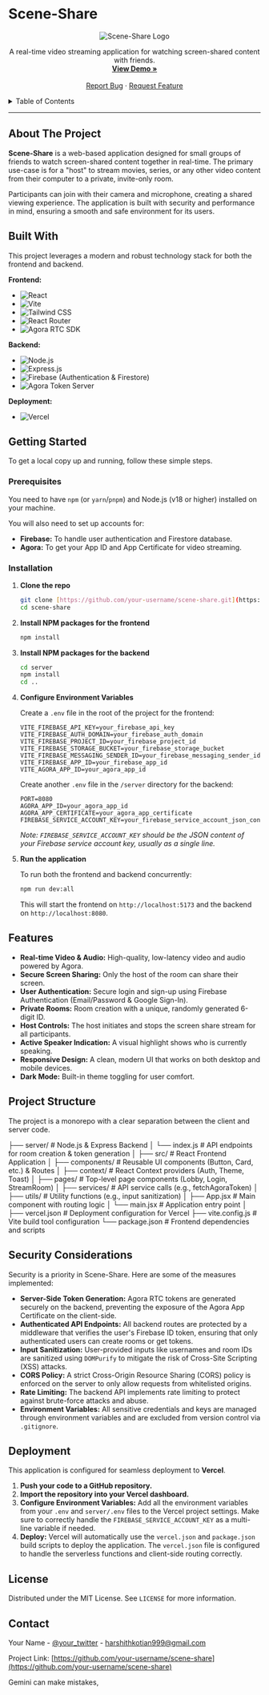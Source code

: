 # Scene-Share

<div align="center">
  <img src="https://placehold.co/150x150" alt="Scene-Share Logo">
  <p align="center">
    A real-time video streaming application for watching screen-shared content with friends.
    <br />
    <a href="https://scene-share.vercel.app/"><strong>View Demo »</strong></a>
    <br />
    <br />
    <a href="https://github.com/your-username/scene-share/issues">Report Bug</a>
    ·
    <a href="https://github.com/your-username/scene-share/issues">Request Feature</a>
  </p>
</div>

<details>
  <summary>Table of Contents</summary>
  <ol>
    <li><a href="#about-the-project">About The Project</a></li>
    <li><a href="#built-with">Built With</a></li>
    <li><a href="#getting-started">Getting Started</a>
      <ul>
        <li><a href="#prerequisites">Prerequisites</a></li>
        <li><a href="#installation">Installation</a></li>
      </ul>
    </li>
    <li><a href="#features">Features</a></li>
    <li><a href="#project-structure">Project Structure</a></li>
    <li><a href="#security-considerations">Security Considerations</a></li>
    <li><a href="#deployment">Deployment</a></li>
    <li><a href="#license">License</a></li>
    <li><a href="#contact">Contact</a></li>
  </ol>
</details>

---

## About The Project

**Scene-Share** is a web-based application designed for small groups of friends to watch screen-shared content together in real-time. The primary use-case is for a "host" to stream movies, series, or any other video content from their computer to a private, invite-only room.

Participants can join with their camera and microphone, creating a shared viewing experience. The application is built with security and performance in mind, ensuring a smooth and safe environment for its users.

## Built With

This project leverages a modern and robust technology stack for both the frontend and backend.

**Frontend:**
* ![React](https://img.shields.io/badge/React-19-blue?logo=react)
* ![Vite](https://img.shields.io/badge/Vite-black?logo=vite)
* ![Tailwind CSS](https://img.shields.io/badge/Tailwind_CSS-38B2AC?logo=tailwind-css)
* ![React Router](https://img.shields.io/badge/React_Router-v7-red?logo=react-router)
* ![Agora RTC SDK](https://img.shields.io/badge/Agora-RTC-blue)

**Backend:**
* ![Node.js](https://img.shields.io/badge/Node.js-43853D?logo=node.js)
* ![Express.js](https://img.shields.io/badge/Express.js-000000?logo=express)
* ![Firebase](https://img.shields.io/badge/Firebase-FFCA28?logo=firebase) (Authentication & Firestore)
* ![Agora Token Server](https://img.shields.io/badge/Agora-Tokens-blue)

**Deployment:**
* ![Vercel](https://img.shields.io/badge/Vercel-000000?logo=vercel)

## Getting Started

To get a local copy up and running, follow these simple steps.

### Prerequisites

You need to have `npm` (or `yarn`/`pnpm`) and Node.js (v18 or higher) installed on your machine.

You will also need to set up accounts for:
* **Firebase:** To handle user authentication and Firestore database.
* **Agora:** To get your App ID and App Certificate for video streaming.

### Installation

1.  **Clone the repo**
    ```sh
    git clone [https://github.com/your-username/scene-share.git](https://github.com/your-username/scene-share.git)
    cd scene-share
    ```

2.  **Install NPM packages for the frontend**
    ```sh
    npm install
    ```

3.  **Install NPM packages for the backend**
    ```sh
    cd server
    npm install
    cd ..
    ```

4.  **Configure Environment Variables**

    Create a `.env` file in the root of the project for the frontend:
    ```
    VITE_FIREBASE_API_KEY=your_firebase_api_key
    VITE_FIREBASE_AUTH_DOMAIN=your_firebase_auth_domain
    VITE_FIREBASE_PROJECT_ID=your_firebase_project_id
    VITE_FIREBASE_STORAGE_BUCKET=your_firebase_storage_bucket
    VITE_FIREBASE_MESSAGING_SENDER_ID=your_firebase_messaging_sender_id
    VITE_FIREBASE_APP_ID=your_firebase_app_id
    VITE_AGORA_APP_ID=your_agora_app_id
    ```

    Create another `.env` file in the `/server` directory for the backend:
    ```
    PORT=8080
    AGORA_APP_ID=your_agora_app_id
    AGORA_APP_CERTIFICATE=your_agora_app_certificate
    FIREBASE_SERVICE_ACCOUNT_KEY=your_firebase_service_account_json_content
    ```
    *Note: `FIREBASE_SERVICE_ACCOUNT_KEY` should be the JSON content of your Firebase service account key, usually as a single line.*

5.  **Run the application**

    To run both the frontend and backend concurrently:
    ```sh
    npm run dev:all
    ```
    This will start the frontend on `http://localhost:5173` and the backend on `http://localhost:8080`.

## Features

* **Real-time Video & Audio:** High-quality, low-latency video and audio powered by Agora.
* **Secure Screen Sharing:** Only the host of the room can share their screen.
* **User Authentication:** Secure login and sign-up using Firebase Authentication (Email/Password & Google Sign-In).
* **Private Rooms:** Room creation with a unique, randomly generated 6-digit ID.
* **Host Controls:** The host initiates and stops the screen share stream for all participants.
* **Active Speaker Indication:** A visual highlight shows who is currently speaking.
* **Responsive Design:** A clean, modern UI that works on both desktop and mobile devices.
* **Dark Mode:** Built-in theme toggling for user comfort.

## Project Structure

The project is a monorepo with a clear separation between the client and server code.

├── server/               # Node.js & Express Backend
│   └── index.js          # API endpoints for room creation & token generation
│
├── src/                  # React Frontend Application
│   ├── components/       # Reusable UI components (Button, Card, etc.) & Routes
│   ├── context/          # React Context providers (Auth, Theme, Toast)
│   ├── pages/            # Top-level page components (Lobby, Login, StreamRoom)
│   ├── services/         # API service calls (e.g., fetchAgoraToken)
│   ├── utils/            # Utility functions (e.g., input sanitization)
│   ├── App.jsx           # Main component with routing logic
│   └── main.jsx          # Application entry point
│
├── vercel.json           # Deployment configuration for Vercel
├── vite.config.js        # Vite build tool configuration
└── package.json          # Frontend dependencies and scripts


## Security Considerations

Security is a priority in Scene-Share. Here are some of the measures implemented:

* **Server-Side Token Generation:** Agora RTC tokens are generated securely on the backend, preventing the exposure of the Agora App Certificate on the client-side.
* **Authenticated API Endpoints:** All backend routes are protected by a middleware that verifies the user's Firebase ID token, ensuring that only authenticated users can create rooms or get tokens.
* **Input Sanitization:** User-provided inputs like usernames and room IDs are sanitized using `DOMPurify` to mitigate the risk of Cross-Site Scripting (XSS) attacks.
* **CORS Policy:** A strict Cross-Origin Resource Sharing (CORS) policy is enforced on the server to only allow requests from whitelisted origins.
* **Rate Limiting:** The backend API implements rate limiting to protect against brute-force attacks and abuse.
* **Environment Variables:** All sensitive credentials and keys are managed through environment variables and are excluded from version control via `.gitignore`.

## Deployment

This application is configured for seamless deployment to **Vercel**.

1.  **Push your code to a GitHub repository.**
2.  **Import the repository into your Vercel dashboard.**
3.  **Configure Environment Variables:** Add all the environment variables from your `.env` and `server/.env` files to the Vercel project settings. Make sure to correctly handle the `FIREBASE_SERVICE_ACCOUNT_KEY` as a multi-line variable if needed.
4.  **Deploy:** Vercel will automatically use the `vercel.json` and `package.json` build scripts to deploy the application. The `vercel.json` file is configured to handle the serverless functions and client-side routing correctly.

## License

Distributed under the MIT License. See `LICENSE` for more information.

## Contact

Your Name - [@your_twitter](https://twitter.com/your_twitter) - harshithkotian999@gmail.com

Project Link: [https://github.com/your-username/scene-share](https://github.com/your-username/scene-share)



Gemini can make mistakes, 